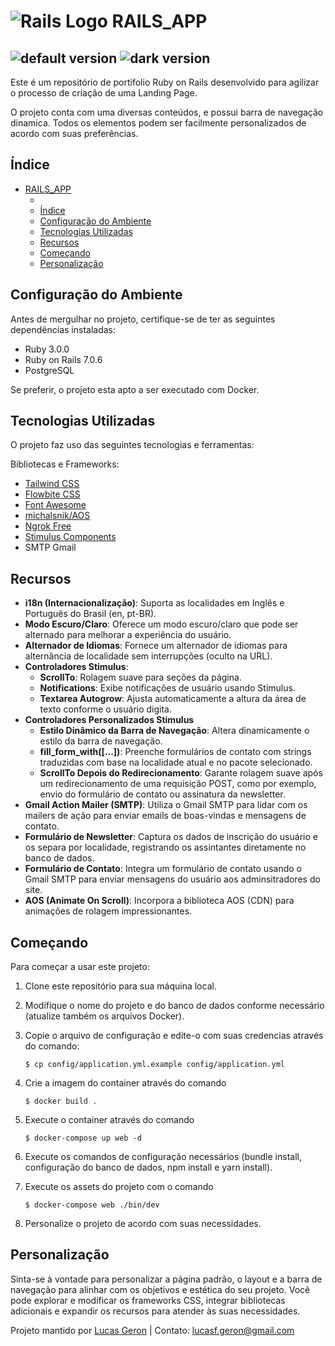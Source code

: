 # ![Rails Logo](https://raw.githubusercontent.com/lucasgeron/rails_app/main/app/assets/images/favicon.ico) RAILS_APP 

![default version](https://i.ibb.co/t3cQ69f/Captura-da-Web-18-9-2023-13056-127-0-0-1.jpg)
![dark version](https://i.ibb.co/pJ28McC/Captura-da-Web-18-9-2023-125957-127-0-0-1.jpg)
---

Este é um repositório de portifolio Ruby on Rails desenvolvido para agilizar o processo de criação de uma Landing Page. 

O projeto conta com uma diversas conteúdos, e possui barra de navegação dinamica.
Todos os elementos podem ser facilmente personalizados de acordo com suas preferências.

## Índice

- [ RAILS\_APP](#-rails_app)
  - [](#)
  - [Índice](#índice)
  - [Configuração do Ambiente](#configuração-do-ambiente)
  - [Tecnologias Utilizadas](#tecnologias-utilizadas)
  - [Recursos](#recursos)
  - [Começando](#começando)
  - [Personalização](#personalização)

## Configuração do Ambiente

Antes de mergulhar no projeto, certifique-se de ter as seguintes dependências instaladas:

- Ruby 3.0.0
- Ruby on Rails 7.0.6
- PostgreSQL

Se preferir, o projeto esta apto a ser executado com Docker.

## Tecnologias Utilizadas

O projeto faz uso das seguintes tecnologias e ferramentas:

Bibliotecas e Frameworks:
- [Tailwind CSS](https://tailwindcss.com/docs/guides/ruby-on-rails)
- [Flowbite CSS](https://flowbite.com/docs/getting-started/introduction/)
- [Font Awesome](https://fontawesome.com/search?o=r&m=free)
- [michalsnik/AOS](https://github.com/michalsnik/aos)
- [Ngrok Free](https://ngrok.com/)
- [Stimulus Components](https://www.stimulus-components.com/docs/)
- SMTP Gmail

## Recursos

- **i18n (Internacionalização)**: Suporta as localidades em Inglês e Português do Brasil (en, pt-BR).
- **Modo Escuro/Claro**: Oferece um modo escuro/claro que pode ser alternado para melhorar a experiência do usuário.
- **Alternador de Idiomas**: Fornece um alternador de idiomas para alternância de localidade sem interrupções (oculto na URL).
- **Controladores Stimulus**:
  - **ScrollTo**: Rolagem suave para seções da página.
  - **Notifications**: Exibe notificações de usuário usando Stimulus.
  - **Textarea Autogrow**: Ajusta automaticamente a altura da área de texto conforme o usuário digita.
- **Controladores Personalizados Stimulus**
  - **Estilo Dinâmico da Barra de Navegação**: Altera dinamicamente o estilo da barra de navegação.
  - **fill_form_with([...])**: Preenche formulários de contato com strings traduzidas com base na localidade atual e no pacote selecionado.
  - **ScrollTo Depois do Redirecionamento**: Garante rolagem suave após um redirecionamento de uma requisição POST, como por exemplo, envio do formulário de contato ou assinatura da newsletter.
- **Gmail Action Mailer (SMTP)**: Utiliza o Gmail SMTP para lidar com os mailers de ação para enviar emails de boas-vindas e mensagens de contato.
- **Formulário de Newsletter**: Captura os dados de inscrição do usuário e os separa por localidade, registrando os assintantes diretamente no banco de dados.
- **Formulário de Contato**: Integra um formulário de contato usando o Gmail SMTP para enviar mensagens do usuário aos adminsitradores do site.
- **AOS (Animate On Scroll)**: Incorpora a biblioteca AOS (CDN) para animações de rolagem impressionantes.

## Começando

Para começar a usar este projeto:

1. Clone este repositório para sua máquina local.
2. Modifique o nome do projeto e do banco de dados conforme necessário (atualize também os arquivos Docker).
3. Copie o arquivo de configuração e edite-o com suas credencias através do comando:
   
   `$ cp config/application.yml.example config/application.yml`

4. Crie a imagem do container através do comando 
    
    `$ docker build .`

5. Execute o container através do comando 
    
    `$ docker-compose up web -d`

6. Execute os comandos de configuração necessários (bundle install, configuração do banco de dados, npm install e yarn install).

7. Execute os assets do projeto com o comando 
    
    `$ docker-compose web ./bin/dev` 

8. Personalize o projeto de acordo com suas necessidades.

## Personalização

Sinta-se à vontade para personalizar a página padrão, o layout e a barra de navegação para alinhar com os objetivos e estética do seu projeto. Você pode explorar e modificar os frameworks CSS, integrar bibliotecas adicionais e expandir os recursos para atender às suas necessidades.

Projeto mantido por [Lucas Geron](https://github.com/lucasgeron) | Contato: lucasf.geron@gmail.com
